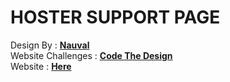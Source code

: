 # HOSTER SUPPORT PAGE

Design By : **[Nauval](https://www.figma.com/@mhd)**
<br>
Website Challenges : **[Code The Design](https://codedesign.dev/)**
<br>
Website : **[Here](https://hoster-support-page.vercel.app/)**

